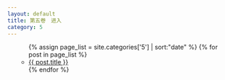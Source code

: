 ```yaml
---
layout: default
title: 第五卷　进入
category: 5
---
```

<ul>
  <ul>
    {% assign page_list = site.categories['5'] | sort:"date" %}
    {% for post in page_list %}
      <li><a href="{{ post.url | prepend: site.github.url }}">{{ post.title }}</a></li>
    {% endfor %}
  </ul>
</ul>

